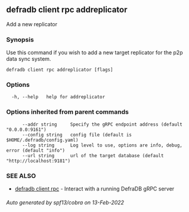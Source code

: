 ## defradb client rpc addreplicator

Add a new replicator <collection> <peer>

### Synopsis

Use this command if you wish to add a new target replicator
for the p2p data sync system.
		

```
defradb client rpc addreplicator [flags]
```

### Options

```
  -h, --help   help for addreplicator
```

### Options inherited from parent commands

```
      --addr string     Specify the gRPC endpoint address (default "0.0.0.0:9161")
      --config string   config file (default is $HOME/.defradb/config.yaml)
      --log string      Log level to use, options are info, debug, error (default "info")
      --url string      url of the target database (default "http://localhost:9181")
```

### SEE ALSO

* [defradb client rpc](defradb_client_rpc.md)	 - Interact with a running DefraDB gRPC server

###### Auto generated by spf13/cobra on 13-Feb-2022
